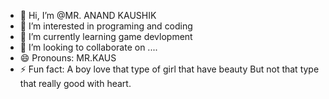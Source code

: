 - 👋 Hi, I’m @MR. ANAND KAUSHIK
- 👀 I’m interested in programing and coding
- 🌱 I’m currently learning game devlopment
- 💞️ I’m looking to collaborate on ....
- 😄 Pronouns: MR.KAUS
- ⚡ Fun fact: A boy love that type of girl that have beauty But not that type that really good with heart.

